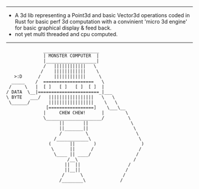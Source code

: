 -----------------------------------------------------------------------------
- A 3d lib representing a Point3d and basic Vector3d operations coded in Rust
  for basic perf 3d computation with a convinient 'micro 3d engine' 
  for basic graphical display & feed back.
- not yet multi threaded and cpu computed. 
-----------------------------------------------------------------------------
                  _____________________
                  | MONSTER COMPUTER  |
                  |___________________|
                  /   ||||||||||||   \
                 /    ||||||||||||    \
       >:D      /     ||||||||||||     \
      _____    /  ===================   \
     /     \   |  [ ]   [ ]   [ ]  [ ]  |    
    / DATA  \__|=======================_|___
    \ BYTE   ___/   |||||||||||||||||   \   \
     \______/       |||||||||||||||||    \   \
                   [=================]    \___\__
                  |     CHEW CHEW!      |        \
                  \_____________________/         \
                        ||       ||                \
                        ||_______||                 \
                        /         \                  \
                      /____________\                  \
                    (       ||       )                 )
                     \      ||      /                 /
                      \____ || ____/                 /
                           /__\                     /
                          ||  ||                  /
                          ||__||                 /
                         /      \               /
                        /________\             /
